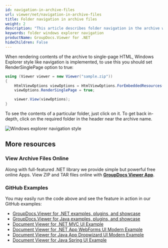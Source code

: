```yaml
---
id: navigation-in-archive-files
url: viewer/net/navigation-in-archive-files
title: Folder navigation in archive files
weight: 2
description: "This article describes folder navigation in the archive with GroupDocs.Viewer within your .NET applications."
keywords: folder windows explorer navigation
productName: GroupDocs.Viewer for .NET
hideChildren: False
---
```

When rendering contents of the archive to single-page HTML, Windows Explorer style like navigation is implemented, to use this you should set RenderSinglePage option to true:

```csharp
using (Viewer viewer = new Viewer("sample.zip"))
{
    HtmlViewOptions viewOptions = HtmlViewOptions.ForEmbeddedResources();
    viewOptions.RenderSinglePage = true;

    viewer.View(viewOptions);
}
```

To see the contents of a particular folder, just click on it. To get back in-depth, click on the required folder in the header near the archive name.

![Windows explorer navigation style](viewer/net/images/navigation-in-archive-files/navigation.gif)

## More resources

### View Archive Files Online

Along with full-featured .NET library we provide simple but powerful free online Apps.
View ZIP and TAR files online with **[GroupDocs Viewer App](https://products.groupdocs.app/viewer/archive)**.

### GitHub Examples

You may easily run the code above and see the feature in action in our GitHub examples:

* [GroupDocs.Viewer for .NET examples, plugins, and showcase](https://github.com/groupdocs-viewer/GroupDocs.Viewer-for-.NET)
* [GroupDocs.Viewer for Java examples, plugins, and showcase](https://github.com/groupdocs-viewer/GroupDocs.Viewer-for-Java)
* [Document Viewer for .NET MVC UI Example](https://github.com/groupdocs-viewer/GroupDocs.Viewer-for-.NET-MVC)
* [Document Viewer for .NET App WebForms UI Modern Example](https://github.com/groupdocs-viewer/GroupDocs.Viewer-for-.NET-WebForms)
* [Document Viewer for Java App Dropwizard UI Modern Example](https://github.com/groupdocs-viewer/GroupDocs.Viewer-for-Java-Dropwizard)
* [Document Viewer for Java Spring UI Example](https://github.com/groupdocs-viewer/GroupDocs.Viewer-for-Java-Spring)
